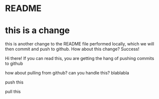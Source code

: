 # README #
# this is a change #
this is another change to the README file performed locally, which we will then commit and push to github.
How about this change? Success!


Hi there! If you can read this, you are getting the hang of pushing commits to github


how about pulling from github? can you handle this? blablabla

push this

pull this
